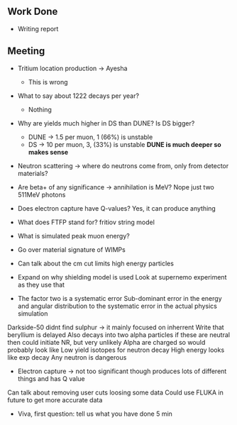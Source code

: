 ## Work Done
- Writing report

## Meeting
- Tritium location production -> Ayesha
	- This is wrong
- What to say about 1222 decays per year?
	- Nothing
	

- Why are yields much higher in DS than DUNE? Is DS bigger?
	- DUNE -> 1.5 per muon, 1 (66%) is unstable
	- DS -> 10 per muon, 3, (33%) is unstable
	**DUNE is much deeper so makes sense**
- Neutron scattering -> where do neutrons come from, only from detector materials?
- Are beta+ of any significance -> annihilation is MeV?
	Nope just two 511MeV photons
- Does electron capture have Q-values?
	Yes, it can produce anything

- What does FTFP stand for?
	fritiov string model
- What is simulated peak muon energy?
	
- Go over material signature of WIMPs


- Can talk about the cm cut limits high energy particles
- Expand on why shielding model is used
	Look at supernemo experiment as they use that
- The factor two is a systematic error
Sub-dominant error in the energy and angular distribution to the systematic error in the actual physics simulation

Darkside-50 didnt find sulphur -> it mainly focused on inherrent 
Write that beryllium is delayed
	Also decays into two alpha particles
	if these are neutral then could initiate NR, but very unlikely
	Alpha are charged so would probably look like 
Low yield isotopes for neutron decay
	High energy looks like exp decay
	Any neutron is dangerous
- Electron capture -> not too significant though produces lots of different things and has Q value


Can talk about removing user cuts loosing some data
Could use FLUKA in future to get more accurate data


- Viva, first question: tell us what you have done 5 min


	
